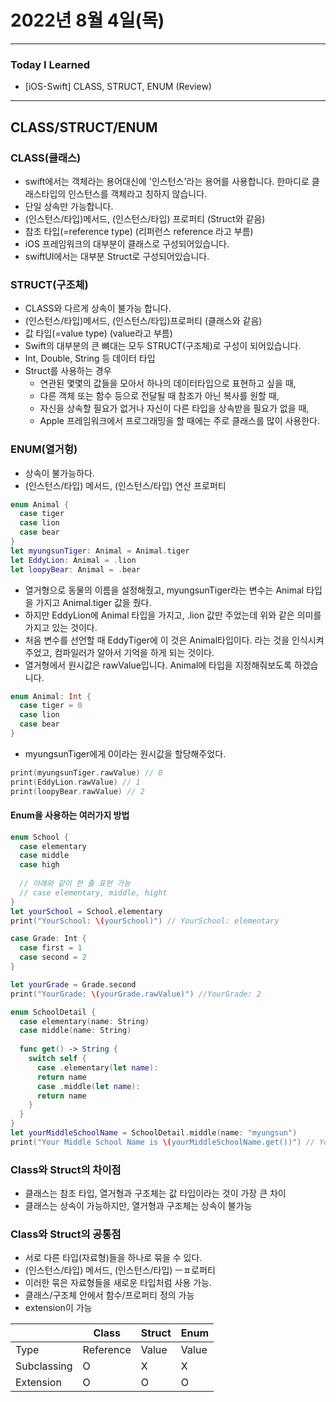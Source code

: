 # 2022년 8월 4일(목)

----

### Today I Learned

- [iOS-Swift] CLASS, STRUCT, ENUM (Review)

---

## CLASS/STRUCT/ENUM

### CLASS(클래스)

- swift에서는 객체라는 용어대신에 '인스턴스'라는 용어를 사용합니다. 한마디로 클래스타입의 인스턴스를 객체라고 칭하지 않습니다.
- 단일 상속만 가능합니다.
- (인스턴스/타입)메서드, (인스턴스/타입) 프로퍼티 (Struct와 같음)
- 참조 타입(=reference type) (리퍼런스 reference 라고 부름)
- iOS 프레임워크의 대부분이 클래스로 구성되어있습니다.
- swiftUI에서는 대부분 Struct로 구성되어있습니다.

### STRUCT(구조체)

- CLASS와 다르게 상속이 불가능 합니다.
- (인스턴스/타입)메서드, (인스턴스/타입)프로퍼티 (클래스와 같음)
- 값 타입(=value type) (value라고 부름)
- Swift의 대부분의 큰 뼈대는 모두 STRUCT(구조체)로 구성이 되어있습니다.
- Int, Double, String 등 데이터 타입
- Struct를 사용하는 경우
  - 연관된 몇몇의 값들을 모아서 하나의 데이터타입으로 표현하고 싶을 때,
  - 다른 객체 또는 함수 등으로 전달될 때 참조가 아닌 복사를 원할 때,
  - 자신을 상속할 필요가 없거나 자신이 다른 타입을 상속받을 필요가 없을 때,
  - Apple 프레임워크에서 프로그래밍을 할 때에는 주로 클래스를 많이 사용한다.

### ENUM(열거헝)

- 상속이 불가능하다.
- (인스턴스/타입) 메서드, (인스턴스/타입) 연산 프로퍼티

```swift
enum Animal {
  case tiger
  case lion 
  case bear 
}
let myungsunTiger: Animal = Animal.tiger
let EddyLion: Animal = .lion 
let loopyBear: Animal = .bear
```

- 열거형으로 동물의 이름을 설정해줬고, myungsunTiger라는 변수는 Animal 타입을 가지고 Animal.tiger 값을 줬다.
- 하지만 EddyLion에 Animal 타입을 가지고, .lion 값만 주었는데 위와 같은 의미를 가지고 있는 것이다.
- 처음 변수를 선언할 때 EddyTiger에 이 것은 Animal타입이다. 라는 것을 인식시켜주었고, 컴파일러가 알아서 기억을 하게 되는 것이다.
- 열거형에서 원시값은 rawValue입니다. Animal에 타입을 지정해줘보도록 하겠습니다.

```swift
enum Animal: Int {
  case tiger = 0
  case lion 
  case bear
}
```

- myungsunTiger에게 0이라는 원시값을 할당해주었다.

```swift
print(myungsunTiger.rawValue) // 0
print(EddyLion.rawValue) // 1
print(loopyBear.rawValue) // 2
```

#### Enum을 사용하는 여러가지 방법

```swift
enum School {
  case elementary
  case middle
  case high
  
  // 아래와 같이 한 줄 표현 가능
  // case elementary, middle, hight
}
let yourSchool = School.elementary
print("YourSchool: \(yourSchool)") // YourSchool: elementary

case Grade: Int {
  case first = 1
  case second = 2
}

let yourGrade = Grade.second
print("YourGrade: \(yourGrade.rawValue)") //YourGrade: 2

enum SchoolDetail {
  case elementary(name: String)
  case middle(name: String)
  
  func get() -> String {
    switch self {
      case .elementary(let name):
      return name
      case .middle(let name):
      return name 
    }
  }
}
let yourMiddleSchoolName = SchoolDetail.middle(name: "myungsun")
print("Your Middle School Name is \(yourMiddleSchoolName.get())") // Your Middle School Name is myungsun
```

### Class와 Struct의 차이점

- 클래스는 참조 타입, 열거형과 구조체는 값 타입이라는 것이 가장 큰 차이
- 클래스는 상속이 가능하지만, 열거형과 구조체는 상속이 불가능

### Class와 Struct의 공통점

- 서로 다른 타입(자료형)들을 하나로 묶을 수 있다.
- (인스턴스/타입) 메서드, (인스턴스/타입) ㅡㅍ로퍼티
- 이러한 묶은 자료형들을 새로운 타입처럼 사용 가능.
- 클래스/구조체 안에서 함수/프로퍼티 정의 가능
- extension이 가능

|             | Class     | Struct | Enum  |
| ----------- | --------- | ------ | ----- |
| Type        | Reference | Value  | Value |
| Subclassing | O         | X      | X     |
| Extension   | O         | O      | O     |